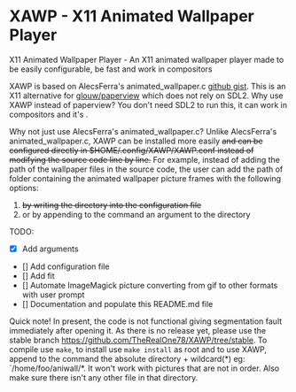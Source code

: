 # XAWP - X11 Animated Wallpaper Player 
X11 Animated Wallpaper Player - An X11 animated wallpaper player made to be easily configurable, be fast and work in compositors

XAWP is based on AlecsFerra's animated_wallpaper.c <a href="https://gist.github.com/AlecsFerra/ef1cc008990319f3b676eb2d8aa89903">github gist</a>.
This is an X11 alternative for <a href="https://github.com/glouw/paperview">glouw/paperview</a> which does not rely on SDL2.
Why use XAWP instead of paperview? You don't need SDL2 to run this, it can work in compositors and it's .

Why not just use AlecsFerra's animated_wallpaper.c?
Unlike AlecsFerra's animated_wallpaper.c, XAWP can be installed more easily ~~and can be configured directly in $HOME/.config/XAWP/XAWP.conf instead of modifying the source code line by line.~~ For example, instead of adding the path of the wallpaper files in the source code, the user can add the path of folder containing the animated wallpaper picture frames with the following options:

1. ~~by writing the directory into the configuration file~~
2. or by appending to the command an argument to the directory


TODO:

- [x] Add arguments
- [] Add configuration file
- [] Add fit
- [] Automate ImageMagick picture converting from gif to other formats with user prompt
- [] Documentation and populate this README.md file

Quick note!
In present, the code is not functional giving segmentation fault immediately after opening it. As there is no release yet, please use the stable branch https://github.com/TheRealOne78/XAWP/tree/stable. To compile use `make`, to install use `make install` as root and to use XAWP, append to the command the absolute directory + wildcard(\*) eg: `/home/foo/aniwall/*. It won't work with pictures that are not in order. Also make sure there isn't any other file in that directory.
